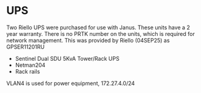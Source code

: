# UPS

Two Riello UPS were purchased for use with Janus.
These units have a 2 year warranty.
There is no PRTK number on the units, which is required for network management. 
This was provided by Riello (04SEP25) as GPSER11201RU

- Sentinel Dual SDU 5KvA Tower/Rack UPS
- Netman204
- Rack rails

VLAN4 is used for power equipment, 172.27.4.0/24


 
